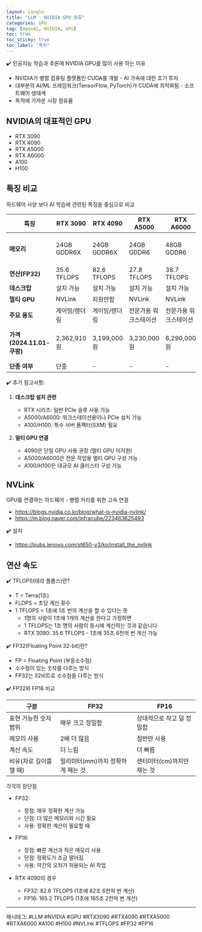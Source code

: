 ```yaml
---
layout: single
title: "LLM - NVIDIA GPU 종류"
categories: GPU
tag: [OpenAI, NVIDIA, GPU]
toc: true
toc_sticky: true
toc_label: "목차"
---
```


✔️ 인공지능 학습과 추론에 NVIDIA GPU를 많이 사용 하는 이유

- NVIDIA가 병렬 컴퓨팅 플랫폼인 CUDA를 개발 - AI 가속에 대한 조기 투자
- 대부분의 AI/ML 프레임워크(TensorFlow, PyTorch)가 CUDA에 최적화됨 - 소프트웨어 생태계
- 독적에 가까운 시장 점유율

## NVIDIA의 대표적인 GPU

- RTX 3090
- RTX 4090
- RTX A5000
- RTX A6000
- A100
- H100

## 특징 비교

하드웨어 사양 보다 AI 학습에 관련된 특징을 중심으로 비교

| 특징 | RTX 3090 | RTX 4090 | RTX A5000 | RTX A6000 | A100 | H100 |
|------|----------|----------|------------|------------|------|------|
| **메모리** | 24GB GDDR6X | 24GB GDDR6X | 24GB GDDR6 | 48GB GDDR6 | 40GB HBM2 / 80GB HBM2e | 80GB HBM3 |
| **연산(FP32)** | 35.6 TFLOPS | 82.6 TFLOPS | 27.8 TFLOPS | 38.7 TFLOPS | 19.5 TFLOPS | 51 TFLOPS |
| **데스크탑** | 설치 가능 | 설치 가능 | 설치 가능 | 설치 가능 | 설치 불가 | 설치 불가 |
| **멀티 GPU** | NVLink | 지원안함 | NVLink | NVLink | NVLink | NVLink |
| **주요 용도** | 게이밍/렌더링 | 게이밍/렌더링 | 전문가용 워크스테이션 | 전문가용 워크스테이션 | AI 학습/추론 | AI 학습/추론 |
| **가격(2024.11.01-쿠팡)** | 2,362,910원 | 3,199,000원 | 3,230,000원 | 6,290,000원 | 13,600,000원 ~ 29,750,000원 | 42,850,000원 |
| **단종 여부** | 단종 | - | - | - | 단종 | - |

✔️ 추가 참고사항:

1. **데스크탑 설치 관련**
   - RTX 시리즈: 일반 PCIe 슬롯 사용 가능
   - A5000/A6000: 워크스테이션용이나 PCIe 설치 가능
   - A100/H100: 특수 서버 폼팩터(SXM) 필요

2. **멀티 GPU 연결**
   - 4090은 단일 GPU 사용 권장 (멀티 GPU 미지원)
   - A5000/A6000은 전문 작업용 멀티 GPU 구성 가능
   - A100/H100은 대규모 AI 클러스터 구성 가능

## NVLink

GPU를 연결하는 하드웨어 - 병렬 처리를 위한 고속 연결

- <https://blogs.nvidia.co.kr/blog/what-is-nvidia-nvlink/>
- <https://m.blog.naver.com/infracube/223463625493>

✔️ 설치

- <https://pubs.lenovo.com/st650-v3/ko/install_the_nvlink>

## 연산 속도

✔️ TFLOPS(테라 플롭스)란?

- T = Terra(1조)
- FLOPS = 초당 계산 횟수
- 1 TFLOPS = 1초에 1조 번의 계산을 할 수 있다는 뜻
  - 1명의 사람이 1초에 1개의 계산을 한다고 가정하면
  - 1 TFLOPS는 1조 명의 사람이 동시에 계산하는 것과 같습니다
  - RTX 3090: 35.6 TFLOPS - 1초에 35조 6천억 번 계산 가능

✔️ FP32(Floating Point 32-bit)란?

- FP = Floating Point (부동소수점)
- 소수점이 있는 숫자를 다루는 방식
- FP32는 32비트로 소수점을 다루는 방식

✔️ FP32와 FP16 비교

| 구분 | FP32 | FP16 |
|------|-------|-------|
| 표현 가능한 숫자 범위 | 매우 크고 정밀함 | 상대적으로 작고 덜 정밀함 |
| 메모리 사용 | 2배 더 많음 | 절반만 사용 |
| 계산 속도 | 더 느림 | 더 빠름 |
| 비유(자로 길이를 잴 때) | 밀리미터(mm)까지 정확하게 재는 것 | 센티미터(cm)까지만 재는 것 |

각각의 장단점

- FP32:
  - 장점: 매우 정확한 계산 가능
  - 단점: 더 많은 메모리와 시간 필요
  - 사용: 정확한 계산이 필요할 때

- FP16:
  - 장점: 빠른 계산과 적은 메모리 사용
  - 단점: 정확도가 조금 떨어짐
  - 사용: 약간의 오차가 허용되는 AI 작업

- RTX 4090의 경우
  - FP32: 82.6 TFLOPS (1초에 82조 6천억 번 계산)
  - FP16: 165.2 TFLOPS (1초에 165조 2천억 번 계산)

---

해시태그: #LLM #NVIDIA #GPU #RTX3090 #RTX4090 #RTXA5000 #RTXA6000 #A100 #H100 #NVLink #TFLOPS #FP32 #FP16
